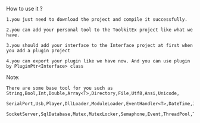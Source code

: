 How to use it ?

	1.you just need to download the project and compile it successfully.

	2.you can add your personal tool to the ToolkitEx project like what we have.

	3.you should add your interface to the Interface project at first when you add a plugin project

	4.you can export your plugin like we have now. And you can use plugin by PluginPtr<Interface> class

Note: 

	There are some base tool for you such as String,Bool,Int,Double,Array<T>,Directory,File,Utf8,Ansi,Unicode,
	
	SerialPort,Usb,Player,DllLoader,ModuleLoader,EventHandler<T>,DateTime,Json,Ini,Log,Socket,SocketClient,
	
	SocketServer,SqlDatabase,Mutex,MutexLocker,Semaphone,Event,ThreadPool,Timer,Counter,Delay,etc.
